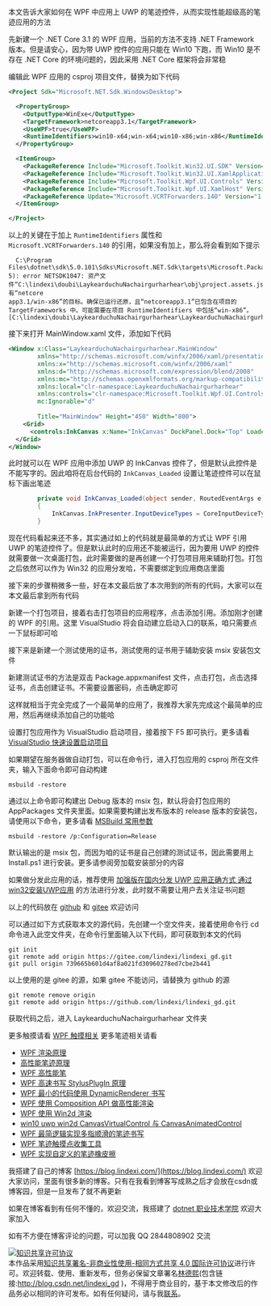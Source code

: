 
本文告诉大家如何在 WPF 中应用上 UWP 的笔迹控件，从而实现性能超级高的笔迹应用的方法

<!--more-->


<!-- CreateTime:2021/7/28 16:16:03 -->

<!-- 发布 -->

先新建一个 .NET Core 3.1 的 WPF 应用，当前的方法不支持 .NET Framework 版本。但是请安心，因为带 UWP 控件的应用只能在 Win10 下跑，而 Win10 是不存在 .NET Core 的环境问题的，因此采用 .NET Core 框架将会非常稳

编辑此 WPF 应用的 csproj 项目文件，替换为如下代码

```xml
<Project Sdk="Microsoft.NET.Sdk.WindowsDesktop">

  <PropertyGroup>
    <OutputType>WinExe</OutputType>
    <TargetFramework>netcoreapp3.1</TargetFramework>
    <UseWPF>true</UseWPF>
    <RuntimeIdentifiers>win10-x64;win-x64;win10-x86;win-x86</RuntimeIdentifiers>
  </PropertyGroup>

  <ItemGroup>
    <PackageReference Include="Microsoft.Toolkit.Win32.UI.SDK" Version="6.1.2" />
    <PackageReference Include="Microsoft.Toolkit.Win32.UI.XamlApplication" Version="6.1.3" />
    <PackageReference Include="Microsoft.Toolkit.Wpf.UI.Controls" Version="6.1.2" />
    <PackageReference Include="Microsoft.Toolkit.Wpf.UI.XamlHost" Version="6.1.2" />
    <PackageReference Update="Microsoft.VCRTForwarders.140" Version="1.0.7" />
  </ItemGroup>

</Project>
```

以上的关键在于加上 `RuntimeIdentifiers` 属性和 `Microsoft.VCRTForwarders.140` 的引用，如果没有加上，那么将会看到如下提示

```
  C:\Program Files\dotnet\sdk\5.0.101\Sdks\Microsoft.NET.Sdk\targets\Microsoft.PackageDependencyResolution.targets(241,
5): error NETSDK1047: 资产文件“C:\lindexi\doubi\LaykearduchuNachairgurharhear\obj\project.assets.json”没 有“netcore
app3.1/win-x86”的目标。确保已运行还原，且“netcoreapp3.1”已包含在项目的 TargetFrameworks 中。可能需要在项目 RuntimeIdentifiers 中包括“win-x86”。 [C:\lindexi\doubi\LaykearduchuNachairgurharhear\LaykearduchuNachairgurharhear.csproj]
```

接下来打开 MainWindow.xaml 文件，添加如下代码

```xml
<Window x:Class="LaykearduchuNachairgurharhear.MainWindow"
        xmlns="http://schemas.microsoft.com/winfx/2006/xaml/presentation"
        xmlns:x="http://schemas.microsoft.com/winfx/2006/xaml"
        xmlns:d="http://schemas.microsoft.com/expression/blend/2008"
        xmlns:mc="http://schemas.openxmlformats.org/markup-compatibility/2006"
        xmlns:local="clr-namespace:LaykearduchuNachairgurharhear"
        xmlns:controls="clr-namespace:Microsoft.Toolkit.Wpf.UI.Controls;assembly=Microsoft.Toolkit.Wpf.UI.Controls"
        mc:Ignorable="d"
    
        Title="MainWindow" Height="450" Width="800">
    <Grid>
      <controls:InkCanvas x:Name="InkCanvas" DockPanel.Dock="Top" Loaded="InkCanvas_Loaded"/>
  </Grid>
</Window>
```

此时就可以在 WPF 应用中添加 UWP 的 InkCanvas 控件了，但是默认此控件是不能写字的。因此咱将在后台代码的 `InkCanvas_Loaded` 设置让笔迹控件可以在鼠标下画出笔迹

```csharp
        private void InkCanvas_Loaded(object sender, RoutedEventArgs e)
        {
            InkCanvas.InkPresenter.InputDeviceTypes = CoreInputDeviceTypes.Mouse;
        }
```

现在代码看起来还不多，其实通过如上的代码就是最简单的方式让 WPF 引用 UWP 的笔迹控件了。但是默认此时的应用还不能被运行，因为要用 UWP 的控件就需要做一次桌面打包，此时需要做的是再创建一个打包项目用来辅助打包。打包之后依然可以作为 Win32 的应用分发哈，不需要绑定到应用商店里面

接下来的步骤稍微多一些，好在本文最后放了本次用到的所有的代码，大家可以在本文最后拿到所有代码

新建一个打包项目，接着右击打包项目的应用程序，点击添加引用。添加刚才创建的 WPF 的引用。这里 VisualStudio 将会自动建立启动入口的联系，咱只需要点一下鼠标即可哈

接下来是新建一个测试使用的证书，测试使用的证书用于辅助安装 msix 安装包文件

新建测试证书的方法是双击 Package.appxmanifest 文件，点击打包，点击选择证书，点击创建证书。不需要设置密码，点击确定即可

这样就相当于完全完成了一个最简单的应用了，我推荐大家先完成这个最简单的应用，然后再继续添加自己的功能哈

设置打包应用作为 VisualStudio 启动项目，接着按下 F5 即可执行。更多请看 [VisualStudio 快速设置启动项目](https://blog.lindexi.com/post/VisualStudio-%E5%BF%AB%E9%80%9F%E8%AE%BE%E7%BD%AE%E5%90%AF%E5%8A%A8%E9%A1%B9%E7%9B%AE.html)

如果期望在服务器做自动打包，可以在命令行，进入打包应用的 csproj 所在文件夹，输入下面命令即可自动构建

```
msbuild -restore
```

通过以上命令即可构建出 Debug 版本的 msix 包，默认将会打包应用的 AppPackages 文件夹里面。如果需要构建出发布版本的 release 版本的安装包，请使用以下命令，更多请看 [MSBuild 常用参数](https://blog.lindexi.com/post/MSBuild-%E5%B8%B8%E7%94%A8%E5%8F%82%E6%95%B0.html)

```
msbuild -restore /p:Configuration=Release
```

默认输出的是 msix 包，而因为咱的证书是自己创建的测试证书，因此需要用上 Install.ps1 进行安装。更多请参阅旁加载安装部分的内容

如果做分发此应用的话，推荐使用 [加强版在国内分发 UWP 应用正确方式 通过win32安装UWP应用](https://blog.lindexi.com/post/%E5%8A%A0%E5%BC%BA%E7%89%88%E5%9C%A8%E5%9B%BD%E5%86%85%E5%88%86%E5%8F%91-UWP-%E5%BA%94%E7%94%A8%E6%AD%A3%E7%A1%AE%E6%96%B9%E5%BC%8F-%E9%80%9A%E8%BF%87win32%E5%AE%89%E8%A3%85UWP%E5%BA%94%E7%94%A8.html ) 的方法进行分发，此时就不需要让用户去关注证书问题

以上的代码放在 [github](https://github.com/lindexi/lindexi_gd/tree/739665b601d4af8a021fd30960278ed7cbe2b441/LaykearduchuNachairgurharhear) 和 [gitee](https://gitee.com/lindexi/lindexi_gd/tree/739665b601d4af8a021fd30960278ed7cbe2b441/LaykearduchuNachairgurharhear) 欢迎访问

可以通过如下方式获取本文的源代码，先创建一个空文件夹，接着使用命令行 cd 命令进入此空文件夹，在命令行里面输入以下代码，即可获取到本文的代码

```
git init
git remote add origin https://gitee.com/lindexi/lindexi_gd.git
git pull origin 739665b601d4af8a021fd30960278ed7cbe2b441
```

以上使用的是 gitee 的源，如果 gitee 不能访问，请替换为 github 的源

```
git remote remove origin
git remote add origin https://github.com/lindexi/lindexi_gd.git
```

获取代码之后，进入 LaykearduchuNachairgurharhear 文件夹

更多触摸请看 [WPF 触摸相关](https://blog.lindexi.com/post/WPF-%E8%A7%A6%E6%91%B8%E7%9B%B8%E5%85%B3.html ) 更多笔迹相关请看

- [WPF 渲染原理](https://lindexi.gitee.io/post/WPF-%E6%B8%B2%E6%9F%93%E5%8E%9F%E7%90%86.html )
- [高性能笔迹原理](https://blog.lindexi.com/post/%E9%AB%98%E6%80%A7%E8%83%BD%E7%AC%94%E8%BF%B9%E5%8E%9F%E7%90%86.html)
- [WPF 高性能笔](https://blog.lindexi.com/post/WPF-%E9%AB%98%E6%80%A7%E8%83%BD%E7%AC%94.html ) 
- [WPF 高速书写 StylusPlugIn 原理](https://blog.lindexi.com/post/WPF-%E9%AB%98%E9%80%9F%E4%B9%A6%E5%86%99-StylusPlugIn-%E5%8E%9F%E7%90%86.html )
- [WPF 最小的代码使用 DynamicRenderer 书写](https://blog.lindexi.com/post/WPF-%E6%9C%80%E5%B0%8F%E7%9A%84%E4%BB%A3%E7%A0%81%E4%BD%BF%E7%94%A8-DynamicRenderer-%E4%B9%A6%E5%86%99.html )
- [WPF 使用 Composition API 做高性能渲染](https://blog.lindexi.com/post/WPF-%E4%BD%BF%E7%94%A8-Composition-API-%E5%81%9A%E9%AB%98%E6%80%A7%E8%83%BD%E6%B8%B2%E6%9F%93.html )
- [WPF 使用 Win2d 渲染](https://blog.lindexi.com/post/WPF-%E4%BD%BF%E7%94%A8-Win2d-%E6%B8%B2%E6%9F%93.html )
- [win10 uwp win2d CanvasVirtualControl 与 CanvasAnimatedControl](https://blog.lindexi.com/post/win10-uwp-win2d-CanvasVirtualControl-%E4%B8%8E-CanvasAnimatedControl.html )
- [WPF 最简逻辑实现多指顺滑的笔迹书写](https://blog.lindexi.com/post/WPF-%E6%9C%80%E7%AE%80%E9%80%BB%E8%BE%91%E5%AE%9E%E7%8E%B0%E5%A4%9A%E6%8C%87%E9%A1%BA%E6%BB%91%E7%9A%84%E7%AC%94%E8%BF%B9%E4%B9%A6%E5%86%99.html)
- [WPF 笔迹触摸点收集工具](https://blog.lindexi.com/post/WPF-%E7%AC%94%E8%BF%B9%E8%A7%A6%E6%91%B8%E7%82%B9%E6%94%B6%E9%9B%86%E5%B7%A5%E5%85%B7.html )
- [WPF 实现自定义的笔迹橡皮擦](https://blog.lindexi.com/post/WPF-%E5%AE%9E%E7%8E%B0%E8%87%AA%E5%AE%9A%E4%B9%89%E7%9A%84%E7%AC%94%E8%BF%B9%E6%A9%A1%E7%9A%AE%E6%93%A6.html )



我搭建了自己的博客 [https://blog.lindexi.com/](https://blog.lindexi.com/) 欢迎大家访问，里面有很多新的博客。只有在我看到博客写成熟之后才会放在csdn或博客园，但是一旦发布了就不再更新

如果在博客看到有任何不懂的，欢迎交流，我搭建了 [dotnet 职业技术学院](https://t.me/dotnet_campus) 欢迎大家加入

如有不方便在博客评论的问题，可以加我 QQ 2844808902 交流

<a rel="license" href="http://creativecommons.org/licenses/by-nc-sa/4.0/"><img alt="知识共享许可协议" style="border-width:0" src="https://licensebuttons.net/l/by-nc-sa/4.0/88x31.png" /></a><br />本作品采用<a rel="license" href="http://creativecommons.org/licenses/by-nc-sa/4.0/">知识共享署名-非商业性使用-相同方式共享 4.0 国际许可协议</a>进行许可。欢迎转载、使用、重新发布，但务必保留文章署名[林德熙](http://blog.csdn.net/lindexi_gd)(包含链接:http://blog.csdn.net/lindexi_gd )，不得用于商业目的，基于本文修改后的作品务必以相同的许可发布。如有任何疑问，请与我[联系](mailto:lindexi_gd@163.com)。
